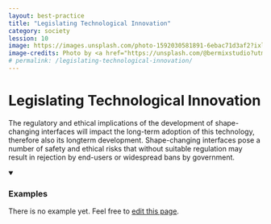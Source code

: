 ```yaml
---
layout: best-practice
title: "Legislating Technological Innovation"
category: society
lession: 10
image: https://images.unsplash.com/photo-1592030581891-6ebac71d3af2?ixlib=rb-1.2.1&ixid=eyJhcHBfaWQiOjEyMDd9&auto=format&fit=crop&w=1928&q=80
image-credits: Photo by <a href="https://unsplash.com/@bermixstudio?utm_source=unsplash&amp;utm_medium=referral&amp;utm_content=creditCopyText">Bermix Studio</a> on <a href="/s/photos/technological-innovation?utm_source=unsplash&amp;utm_medium=referral&amp;utm_content=creditCopyText">Unsplash</a>
# permalink: /legislating-technological-innovation/
---
```


# Legislating Technological Innovation
The regulatory and ethical implications of the development of shape-changing interfaces will impact the long-term adoption of this technology, therefore also its longterm development.
Shape-changing interfaces pose a number of safety and ethical risks that without suitable regulation may result in rejection by end-users or widespread bans by government.

<details markdown="1" open>
<summary><h3>Examples</h3></summary> 
There is no example yet. Feel free to <a href="{{ site.repo }}/edit/master/{{ page.path }}" target="_blank"><i class="fa fa-edit fa-fw"></i> edit this page</a>.
</details>